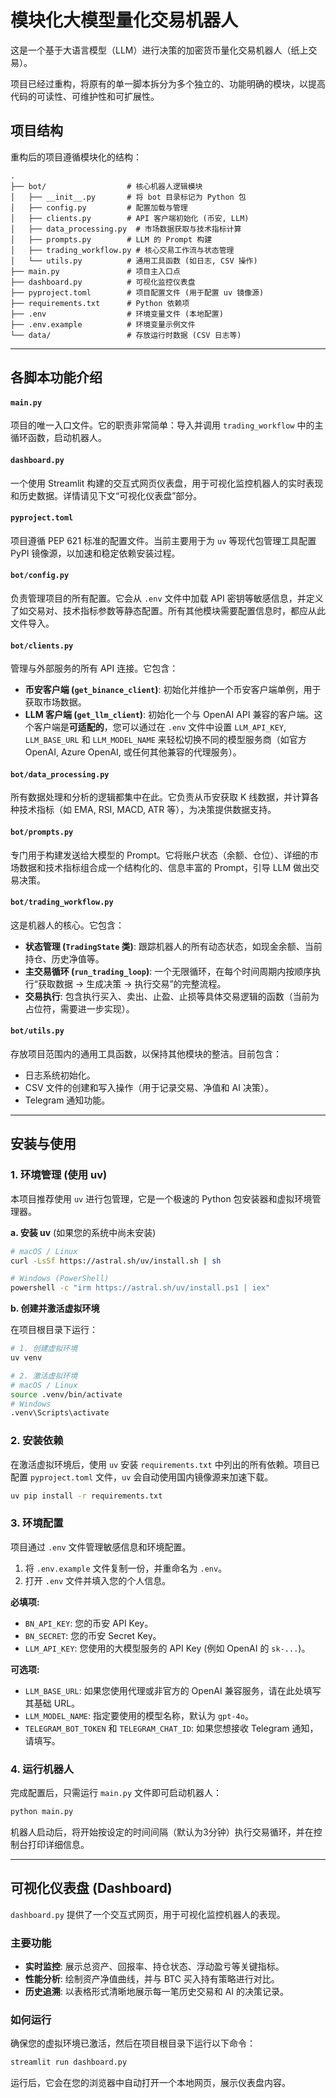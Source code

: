 # 模块化大模型量化交易机器人

这是一个基于大语言模型（LLM）进行决策的加密货币量化交易机器人（纸上交易）。

项目已经过重构，将原有的单一脚本拆分为多个独立的、功能明确的模块，以提高代码的可读性、可维护性和可扩展性。

## 项目结构

重构后的项目遵循模块化的结构：

```
.
├── bot/                  # 核心机器人逻辑模块
│   ├── __init__.py       # 将 bot 目录标记为 Python 包
│   ├── config.py         # 配置加载与管理
│   ├── clients.py        # API 客户端初始化 (币安, LLM)
│   ├── data_processing.py  # 市场数据获取与技术指标计算
│   ├── prompts.py        # LLM 的 Prompt 构建
│   ├── trading_workflow.py # 核心交易工作流与状态管理
│   └── utils.py          # 通用工具函数 (如日志, CSV 操作)
├── main.py               # 项目主入口点
├── dashboard.py          # 可视化监控仪表盘
├── pyproject.toml        # 项目配置文件 (用于配置 uv 镜像源)
├── requirements.txt      # Python 依赖项
├── .env                  # 环境变量文件 (本地配置)
├── .env.example          # 环境变量示例文件
└── data/                 # 存放运行时数据 (CSV 日志等)
```

---

## 各脚本功能介绍

#### `main.py`
项目的唯一入口文件。它的职责非常简单：导入并调用 `trading_workflow` 中的主循环函数，启动机器人。

#### `dashboard.py`
一个使用 Streamlit 构建的交互式网页仪表盘，用于可视化监控机器人的实时表现和历史数据。详情请见下文“可视化仪表盘”部分。

#### `pyproject.toml`
项目遵循 PEP 621 标准的配置文件。当前主要用于为 `uv` 等现代包管理工具配置 PyPI 镜像源，以加速和稳定依赖安装过程。

#### `bot/config.py`
负责管理项目的所有配置。它会从 `.env` 文件中加载 API 密钥等敏感信息，并定义了如交易对、技术指标参数等静态配置。所有其他模块需要配置信息时，都应从此文件导入。

#### `bot/clients.py`
管理与外部服务的所有 API 连接。它包含：
- **币安客户端 (`get_binance_client`)**: 初始化并维护一个币安客户端单例，用于获取市场数据。
- **LLM 客户端 (`get_llm_client`)**: 初始化一个与 OpenAI API 兼容的客户端。这个客户端是**可适配的**，您可以通过在 `.env` 文件中设置 `LLM_API_KEY`, `LLM_BASE_URL` 和 `LLM_MODEL_NAME` 来轻松切换不同的模型服务商（如官方 OpenAI, Azure OpenAI, 或任何其他兼容的代理服务）。

#### `bot/data_processing.py`
所有数据处理和分析的逻辑都集中在此。它负责从币安获取 K 线数据，并计算各种技术指标（如 EMA, RSI, MACD, ATR 等），为决策提供数据支持。

#### `bot/prompts.py`
专门用于构建发送给大模型的 Prompt。它将账户状态（余额、仓位）、详细的市场数据和技术指标组合成一个结构化的、信息丰富的 Prompt，引导 LLM 做出交易决策。

#### `bot/trading_workflow.py`
这是机器人的核心。它包含：
- **状态管理 (`TradingState` 类)**: 跟踪机器人的所有动态状态，如现金余额、当前持仓、历史净值等。
- **主交易循环 (`run_trading_loop`)**: 一个无限循环，在每个时间周期内按顺序执行“获取数据 -> 生成决策 -> 执行交易”的完整流程。
- **交易执行**: 包含执行买入、卖出、止盈、止损等具体交易逻辑的函数（当前为占位符，需要进一步实现）。

#### `bot/utils.py`
存放项目范围内的通用工具函数，以保持其他模块的整洁。目前包含：
- 日志系统初始化。
- CSV 文件的创建和写入操作（用于记录交易、净值和 AI 决策）。
- Telegram 通知功能。

---

## 安装与使用

### 1. 环境管理 (使用 uv)

本项目推荐使用 `uv` 进行包管理，它是一个极速的 Python 包安装器和虚拟环境管理器。

**a. 安装 uv** (如果您的系统中尚未安装)

```bash
# macOS / Linux
curl -LsSf https://astral.sh/uv/install.sh | sh

# Windows (PowerShell)
powershell -c "irm https://astral.sh/uv/install.ps1 | iex"
```

**b. 创建并激活虚拟环境**

在项目根目录下运行：

```bash
# 1. 创建虚拟环境
uv venv

# 2. 激活虚拟环境
# macOS / Linux
source .venv/bin/activate
# Windows
.venv\Scripts\activate
```

### 2. 安装依赖

在激活虚拟环境后，使用 `uv` 安装 `requirements.txt` 中列出的所有依赖。项目已配置 `pyproject.toml` 文件，`uv` 会自动使用国内镜像源来加速下载。

```bash
uv pip install -r requirements.txt
```

### 3. 环境配置

项目通过 `.env` 文件管理敏感信息和环境配置。

1.  将 `.env.example` 文件复制一份，并重命名为 `.env`。
2.  打开 `.env` 文件并填入您的个人信息。

**必填项:**

- `BN_API_KEY`: 您的币安 API Key。
- `BN_SECRET`: 您的币安 Secret Key。
- `LLM_API_KEY`: 您使用的大模型服务的 API Key (例如 OpenAI 的 `sk-...`)。

**可选项:**

- `LLM_BASE_URL`: 如果您使用代理或非官方的 OpenAI 兼容服务，请在此处填写其基础 URL。
- `LLM_MODEL_NAME`: 指定要使用的模型名称，默认为 `gpt-4o`。
- `TELEGRAM_BOT_TOKEN` 和 `TELEGRAM_CHAT_ID`: 如果您想接收 Telegram 通知，请填写。

### 4. 运行机器人

完成配置后，只需运行 `main.py` 文件即可启动机器人：

```bash
python main.py
```

机器人启动后，将开始按设定的时间间隔（默认为3分钟）执行交易循环，并在控制台打印详细信息。

---

## 可视化仪表盘 (Dashboard)

`dashboard.py` 提供了一个交互式网页，用于可视化监控机器人的表现。

### 主要功能

- **实时监控**: 展示总资产、回报率、持仓状态、浮动盈亏等关键指标。
- **性能分析**: 绘制资产净值曲线，并与 BTC 买入持有策略进行对比。
- **历史追溯**: 以表格形式清晰地展示每一笔历史交易和 AI 的决策记录。

### 如何运行

确保您的虚拟环境已激活，然后在项目根目录下运行以下命令：

```bash
streamlit run dashboard.py
```

运行后，它会在您的浏览器中自动打开一个本地网页，展示仪表盘内容。